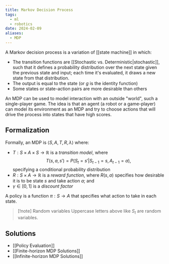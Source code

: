 ```yaml
---
title: Markov Decision Process
tags:
  - ml
  - robotics
date: 2024-02-09
aliases:
  - MDP
---
```

A Markov decision process is a variation of [[state machine]] in which:
- The transition functions are [[Stochastic vs. Deterministic|stochastic]], such that it defines a probability distribution over the next state given the previous state and input; each time it's evaluated, it draws a new state from that distribution.
- The output is equal to the state (or $g$ is the identity function)
- Some states or state-action pairs are more desirable than others

An MDP can be used to model interaction with an outside "world", such a single-player game. The idea is that an agent (a robot or a game-player) can model its environment as an MDP and try to choose actions that will drive the process into states that have high scores.

## Formalization
Formally, an MDP is $\langle S,A,T, R, \lambda \rangle$ where:
- $T: S \times A \times S \to \mathbb{R}$ is a *transition model*, where
$$
T(s,a,s')=P(S_{t}=s' | S_{t-1}=s, A_{t-1}=a) ,
$$
	specifying a conditional probability distribution
- $R:S\times A \to \mathbb{R}$ is a *reward function*, where $R(s,a)$ specifies how desirable it is to be state $s$ and take action $a$; and
- $\gamma \in [0,1]$ is a *discount factor*

A policy is a function $\pi:S \to A$ that specifies what action to take in each state.

>[!note] Random variables
>Uppercase letters above like $S_{t}$ are random variables.
## Solutions
- [[Policy Evaluation]]
- [[Finite-horizon MDP Solutions]]
- [[Infinite-horizon MDP Solutions]]
